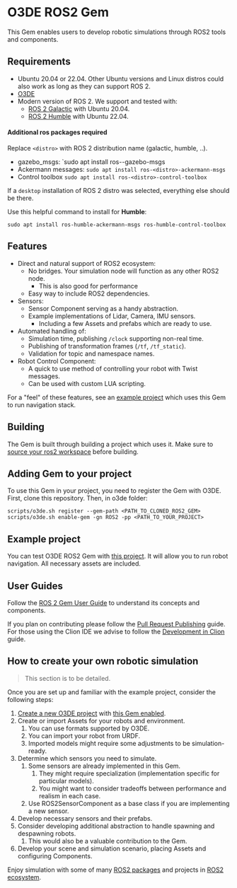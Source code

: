 # O3DE ROS2 Gem

This Gem enables users to develop robotic simulations through ROS2 tools and components.

## Requirements

* Ubuntu 20.04 or 22.04. Other Ubuntu versions and Linux distros could also work as long as they can support ROS 2.
* [O3DE](https://www.o3de.org/)
* Modern version of ROS 2. We support and tested with:
    * [ROS 2 Galactic](https://docs.ros.org/en/galactic/Installation.html) with Ubuntu 20.04.
    * [ROS 2 Humble](https://docs.ros.org/en/humble/Installation.html) with Ubuntu 22.04.

#### Additional ros packages required

Replace `<distro>` with ROS 2 distribution name (galactic, humble, ..).

* gazebo_msgs: `sudo apt install ros-<distro>-gazebo-msgs
* Ackermann messages: `sudo apt install ros-<distro>-ackermann-msgs`
* Control toolbox `sudo apt install ros-<distro>-control-toolbox`

If a `desktop` installation of ROS 2 distro was selected, everything else should be there.

Use this helpful command to install for **Humble**:

```
sudo apt install ros-humble-ackermann-msgs ros-humble-control-toolbox
```

## Features

* Direct and natural support of ROS2 ecosystem:
    * No bridges. Your simulation node will function as any other ROS2 node.
        * This is also good for performance
    * Easy way to include ROS2 dependencies.
* Sensors:
    * Sensor Component serving as a handy abstraction.
    * Example implementations of Lidar, Camera, IMU sensors.
        * Including a few Assets and prefabs which are ready to use.
* Automated handling of:
    * Simulation time, publishing `/clock` supporting non-real time.
    * Publishing of transformation frames (`/tf`, `/tf_static`).
    * Validation for topic and namespace names.
* Robot Control Component:
    * A quick to use method of controlling your robot with Twist messages.
    * Can be used with custom LUA scripting.

For a "feel" of these features, see an [example project](#example-project) which uses this Gem to run navigation stack.

## Building

The Gem is built through building a project which uses it. Make sure to
[source your ros2 workspace](https://docs.ros.org/en/rolling/Tutorials/Configuring-ROS2-Environment.html#source-the-setup-files)
before building.

## Adding Gem to your project

To use this Gem in your project, you need to register the Gem with O3DE. First, clone this repository. Then, in o3de
folder:

```
scripts/o3de.sh register --gem-path <PATH_TO_CLONED_ROS2_GEM>
scripts/o3de.sh enable-gem -gn ROS2 -pp <PATH_TO_YOUR_PROJECT>
```

## Example project

You can test O3DE ROS2 Gem with [this project](https://github.com/RobotecAI/Ros2WarehouseDemo). It will allow you to run
robot navigation. All necessary assets are included.

## User Guides

Follow the [ROS 2 Gem User Guide](docs/guides/ros2-gem.md) to understand its concepts and components.

If you plan on contributing please follow the [Pull Request Publishing](docs/guides/pr_publishing.md) guide. For those
using the Clion IDE we advise to follow the [Development in Clion](docs/guides/development_in_clion.md) guide.

## How to create your own robotic simulation

> This section is to be detailed.

Once you are set up and familiar with the example project, consider the following steps:

1. [Create a new O3DE project](https://www.o3de.org/docs/welcome-guide/create/)
   with [this Gem enabled](#adding-gem-to-your-project).
2. Create or import Assets for your robots and environment.
    1. You can use formats supported by O3DE.
    2. You can import your robot from URDF.
    3. Imported models might require some adjustments to be simulation-ready.
3. Determine which sensors you need to simulate.
    1. Some sensors are already implemented in this Gem.
        1. They might require specialization (implementation specific for particular models).
        2. You might want to consider tradeoffs between performance and realism in each case.
    2. Use ROS2SensorComponent as a base class if you are implementing a new sensor.
4. Develop necessary sensors and their prefabs.
5. Consider developing additional abstraction to handle spawning and despawning robots.
    1. This would also be a valuable contribution to the Gem.
6. Develop your scene and simulation scenario, placing Assets and configuring Components.

Enjoy simulation with some of many [ROS2 packages](https://index.ros.org/packages/#humble) and projects
in [ROS2 ecosystem](https://project-awesome.org/fkromer/awesome-ros2).
